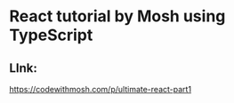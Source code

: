 # React tutorial by Mosh using TypeScript

## LInk:
https://codewithmosh.com/p/ultimate-react-part1

